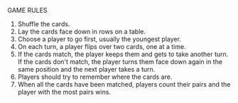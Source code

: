 GAME RULES


1. Shuffle the cards.
2. Lay the cards face down in rows on a table.
3. Choose a player to go first, usually the youngest player.
4. On each turn, a player flips over two cards, one at a time.
5. If the cards match, the player keeps them and gets to take another turn. If the cards don't match, the player turns them face down again in the same position and the next player takes a turn.
7. Players should try to remember where the cards are.
8. When all the cards have been matched, players count their pairs and the player with the most pairs wins.